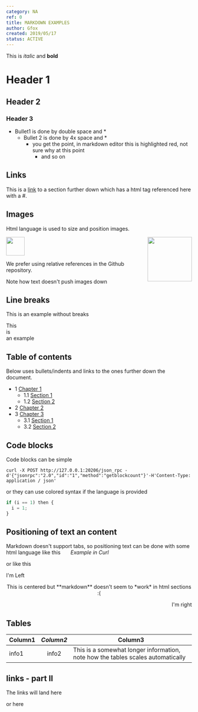 ```yaml
---
category: NA
ref: 0
title: MARKDOWN EXAMPLES
author: Gfox
created: 2019/05/17
status: ACTIVE
---
```


This is *italic* and **bold** 

# Header 1
## Header 2
### Header 3

  * Bullet1 is done by double space and *
    * Bullet 2 is done by 4x space and *
      * you get the point, in markdown editor this is highlighted red, not sure why at this point
        * and so on
        
        
## Links
This is a [link](#test) to a section further down which has a html tag referenced here with a #.


## Images
Html language is used to size and position images.

<img align="right" src="/ASSETS/DERO_LOGO_320x320.png" width="120">
<img align="center" src="/ASSETS/DERO_LOGO_320x320.png" width="50">

We prefer using relative references in the Github repository.

Note how text doesn't push images down




## Line breaks
This
is
an example without breaks

This
</br>
is
</br>
an example


## Table of contents
Below uses bullets/indents and links to the ones further down the document.

  * 1 [Chapter 1](#test)
    * 1.1 [Section 1](#1.1)
    * 1.2 [Section 2](#1.1)
  * 2 [Chapter 2](#1.1)
  * 3 [Chapter 3](#test)
    * 3.1 [Section 1](#1.1)
    * 3.2 [Section 2](#test)
    
    
## Code blocks
Code blocks can be simple
```
curl -X POST http://127.0.0.1:20206/json_rpc -d'{"jsonrpc":"2.0","id":"1","method":"getblockcount"}'-H'Content-Type: application / json'
```
or they can use colored syntax if the language is provided
```python
if (i == 1) then {
  i = 1;
}
````

## Positioning of text an content
Markdown doesn't support tabs, so positioning text can be done with some html language like this
&nbsp;&nbsp;&nbsp;&nbsp;&nbsp;&nbsp;*Example in Curl*

or like this
<p align="left">I'm Left</p>
<p align="center">
This is centered but **markdown** doesn't seem to *work* in html sections :(
</p>
<p align="right">I'm right</p>




## Tables
  
| Column1     | *Column2*           | **Column3**  |
| ------------- |:-------------:| ----- |
| info1 | info2 | This is a somewhat longer information, note how the tables scales automatically |

## links - part II
<a name="test"></a>
The links will land here

<a name="1.1"></a>
or here



